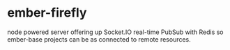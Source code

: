 ember-firefly
=============

node powered server offering up Socket.IO real-time PubSub with Redis so ember-base projects can be as connected to remote resources. 